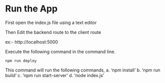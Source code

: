 # Run the App

First open the index.js file using a text editor

Then Edit the backend route to the client route

ex:- http://localhost:5000

Execute the following command in the command line.

```npm run deploy```

This command will run the following commands,
a.	‘npm install’
b.	‘npm run build’
c.	‘npm run start-server’
d.	‘node index.js’